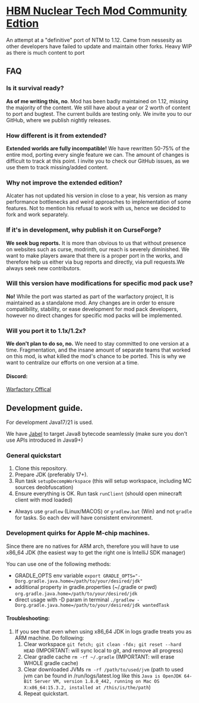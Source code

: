 # <u>**HBM Nuclear Tech Mod Community Edtion**</u>
An attempt at a "definitive" port of NTM to 1.12. Came from nessesity as other developers have failed to update and maintain other forks. Heavy WIP as there is much content to port

## FAQ

### Is it survival ready?

**As of me writing this, no**. Mod has been badly maintained on 1.12, missing the majority of the content. We still have
about a year or 2 worth of content to port and bugtest. The current builds are testing only. We invite you to our
GitHub, where we publish nightly releases.

### How different is it from extended?

**Extended worlds are fully incompatible!** We have rewritten 50-75% of the entire mod, porting every single feature we can.
The amount of changes is difficult to track at this point. I invite you to check our GitHub issues, as we use them to
track missing/added content.

### Why not improve the extended edition?

Alcater has not updated his version in close to a year, his version as many performance bottlenecks and weird approaches
to implementation of some features. Not to mention his refusal to work with us, hence we decided to fork and work
separately.

### If it's in development, why publish it on CurseForge?

**We seek bug reports.** It is more than obvious to us that without presence on websites such as curse, modrinth, our reach
is severely diminished. We want to make players aware that there is a proper port in the works, and therefore help us
either via bug reports and directly, via pull requests.We always seek new contributors.

### Will this version have modifications for specific mod pack use?
**No!** While the port was started as part of the warfactory project, It is maintained as a standalone mod. Any changes are
in order to ensure compatibility, stability, or ease development for mod pack developers, however no direct changes for
specific mod packs will be implemented.

### Will you port it to 1.1x/1.2x?

**We don't plan to do so, no.** We need to stay committed to one version at a time. Fragmentation, and the insane amount of
separate teams that worked on this mod, is what killed the mod's chance to be ported. This is why we want to centralize
our efforts on one version at a time.

#### Discord:
[Warfactory Offical](https://discord.gg/eKFrH7P5ZR)

## Development guide.
For development Java17/21 is used.

We have [Jabel](https://github.com/bsideup/jabel) to target Java8 bytecode seamlessly (make sure you don't use APIs introduced in Java9+)


### General quickstart
1. Clone this repository.
2. Prepare JDK (preferably 17+).
3. Run task `setupDecompWorkspace` (this will setup workspace, including MC sources deobfuscation)
4. Ensure everything is OK. Run task `runClient` (should open minecraft client with mod loaded)


- Always use `gradlew` (Linux/MACOS) or `gradlew.bat` (Win) and not `gradle` for tasks. So each dev will have consistent environment.
### Development quirks for Apple M-chip machines.

Since there are no natives for ARM arch, therefore you will have to use x86_64 JDK (the easiest way to get the right one is IntelliJ SDK manager)

You can use one of the following methods:
- GRADLE_OPTS env variable `export GRADLE_OPTS="-Dorg.gradle.java.home=/path/to/your/desired/jdk"`
- additional property in gradle.properties (~/.gradle or pwd) `org.gradle.java.home=/path/to/your/desired/jdk`
- direct usage with -D param in terminal `./gradlew -Dorg.gradle.java.home=/path/to/your/desired/jdk wantedTask`

#### Troubleshooting:

1. If you see that even when using x86_64 JDK in logs gradle treats you as ARM machine. Do following:
    1. Clear workspace `git fetch; git clean -fdx; git reset --hard HEAD` (IMPORTANT: will sync local to git, and remove all progress)
    2. Clear gradle cache `rm -rf ~/.gradle` (IMPORTANT: will erase WHOLE gradle cache)
    3. Clear downloaded JVMs `rm -rf /path/to/used/jvm`
       (path to used jvm can be found in /run/logs/latest.log like this `Java is OpenJDK 64-Bit Server VM, version 1.8.0_442, running on Mac OS X:x86_64:15.3.2, installed at /this/is/the/path`)
    4. Repeat quickstart.
